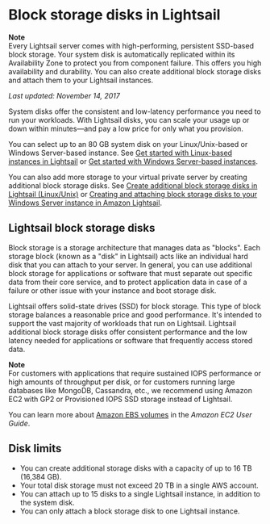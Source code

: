 # Block storage disks in Lightsail<a name="elastic-block-storage-and-ssd-disks-in-amazon-lightsail"></a>

**Note**  
Every Lightsail server comes with high\-performing, persistent SSD\-based block storage\. Your system disk is automatically replicated within its Availability Zone to protect you from component failure\. This offers you high availability and durability\. You can also create additional block storage disks and attach them to your Lightsail instances\.

 *Last updated: November 14, 2017* 

System disks offer the consistent and low\-latency performance you need to run your workloads\. With Lightsail disks, you can scale your usage up or down within minutes—and pay a low price for only what you provision\.

You can select up to an 80 GB system disk on your Linux/Unix\-based or Windows Server\-based instance\. See [Get started with Linux\-based instances in Lightsail](getting-started-with-amazon-lightsail.md) or [Get started with Windows Server\-based instances](get-started-with-windows-based-instances-in-lightsail.md)\.

You can also add more storage to your virtual private server by creating additional block storage disks\. See [Create additional block storage disks in Lightsail \(Linux/Unix\)](create-and-attach-additional-block-storage-disks-linux-unix.md) or [Creating and attaching block storage disks to your Windows Server instance in Amazon Lightsail](create-and-attach-additional-block-storage-disks-windows.md)\.

## Lightsail block storage disks<a name="block-storage-more-information"></a>

Block storage is a storage architecture that manages data as "blocks"\. Each storage block \(known as a "disk" in Lightsail\) acts like an individual hard disk that you can attach to your server\. In general, you can use additional block storage for applications or software that must separate out specific data from their core service, and to protect application data in case of a failure or other issue with your instance and boot storage disk\.

Lightsail offers solid\-state drives \(SSD\) for block storage\. This type of block storage balances a reasonable price and good performance\. It's intended to support the vast majority of workloads that run on Lightsail\. Lightsail additional block storage disks offer consistent performance and the low latency needed for applications or software that frequently access stored data\.

**Note**  
For customers with applications that require sustained IOPS performance or high amounts of throughput per disk, or for customers running large databases like MongoDB, Cassandra, etc\., we recommend using Amazon EC2 with GP2 or Provisioned IOPS SSD storage instead of Lightsail\.

You can learn more about [Amazon EBS volumes](http://docs.aws.amazon.com/AWSEC2/latest/WindowsGuide/EBSVolumes.html) in the *Amazon EC2 User Guide*\.

## Disk limits<a name="block-disk-storage-limits"></a>
+ You can create additional storage disks with a capacity of up to 16 TB \(16,384 GB\)\.
+ Your total disk storage must not exceed 20 TB in a single AWS account\.
+ You can attach up to 15 disks to a single Lightsail instance, in addition to the system disk\.
+ You can only attach a block storage disk to one Lightsail instance\.
